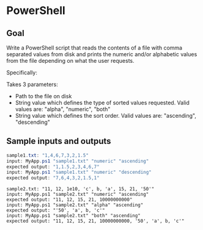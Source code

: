 # PowerShell
## Goal
Write a PowerShell script that reads the contents of a file with comma separated values from disk and prints the numeric and/or alphabetic values from the file depending on what the user requests. 

Specifically:

Takes 3 parameters:
- Path to the file on disk
- String value which defines the type of sorted values requested. Valid values are: "alpha", "numeric", "both"
- String value which defines the sort order. Valid values are: "ascending", "descending"

## Sample inputs and outputs

```PowerShell
sample1.txt: "1,4,6,7,3,2,1.5"
input: MyApp.ps1 "sample1.txt" "numeric" "ascending"
expected output: "1,1.5,2,3,4,6,7"
input: MyApp.ps1 "sample1.txt" "numeric" "descending"
expected output: "7,6,4,3,2,1.5,1"
```
```
sample2.txt: "11, 12, 1e10, 'c', b, 'a', 15, 21, '50'"
input: MyApp.ps1 "sample2.txt" "numeric" "ascending"
expected output: "11, 12, 15, 21, 10000000000"
input: MyApp.ps1 "sample2.txt" "alpha" "ascending"
expected output: "'50', 'a', b, 'c'"
input: MyApp.ps1 "sample2.txt" "both" "ascending"
expected output: "11, 12, 15, 21, 10000000000, '50', 'a', b, 'c'"
```
